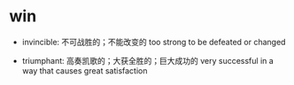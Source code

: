 # win

- invincible: 不可战胜的；不能改变的 too strong to be defeated or changed

- triumphant: 高奏凯歌的；大获全胜的；巨大成功的 very successful in a way that causes great satisfaction

